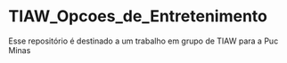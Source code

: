 # TIAW_Opcoes_de_Entretenimento
Esse repositório é destinado a um trabalho em grupo de TIAW para a Puc Minas 
